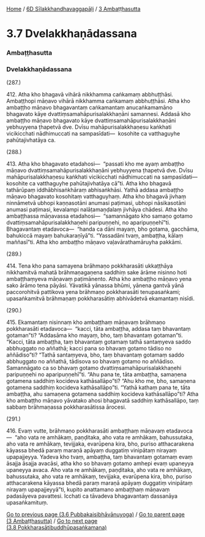 
[Home](/) / [6D Sīlakkhandhavaggapāḷi](/tipitaka/6D.md) / [3 Ambaṭṭhasutta](/tipitaka/6D/3.md)

# 3.7 Dvelakkhaṇādassana

### Ambaṭṭhasutta

### Dvelakkhaṇādassana

(287.)

412\. Atha kho bhagavā vihārā nikkhamma caṅkamaṃ abbhuṭṭhāsi. Ambaṭṭhopi māṇavo vihārā nikkhamma caṅkamaṃ abbhuṭṭhāsi. Atha kho ambaṭṭho māṇavo bhagavantaṃ caṅkamantaṃ anucaṅkamamāno bhagavato kāye dvattiṃsamahāpurisalakkhaṇāni samannesi. Addasā kho ambaṭṭho māṇavo bhagavato kāye dvattiṃsamahāpurisalakkhaṇāni yebhuyyena ṭhapetvā dve. Dvīsu mahāpurisalakkhaṇesu kaṅkhati vicikicchati nādhimuccati na sampasīdati—  kosohite ca vatthaguyhe pahūtajivhatāya ca.

(288.)

413\. Atha kho bhagavato etadahosi—  “passati kho me ayaṃ ambaṭṭho māṇavo dvattiṃsamahāpurisalakkhaṇāni yebhuyyena ṭhapetvā dve. Dvīsu mahāpurisalakkhaṇesu kaṅkhati vicikicchati nādhimuccati na sampasīdati—  kosohite ca vatthaguyhe pahūtajivhatāya cā”ti. Atha kho bhagavā tathārūpaṃ iddhābhisaṅkhāraṃ abhisaṅkhāsi. Yathā addasa ambaṭṭho māṇavo bhagavato kosohitaṃ vatthaguyhaṃ. Atha kho bhagavā jivhaṃ ninnāmetvā ubhopi kaṇṇasotāni anumasi paṭimasi, ubhopi nāsikasotāni anumasi paṭimasi, kevalampi nalāṭamaṇḍalaṃ jivhāya chādesi. Atha kho ambaṭṭhassa māṇavassa etadahosi—  “samannāgato kho samaṇo gotamo dvattiṃsamahāpurisalakkhaṇehi paripuṇṇehi, no aparipuṇṇehī”ti. Bhagavantaṃ etadavoca—  “handa ca dāni mayaṃ, bho gotama, gacchāma, bahukiccā mayaṃ bahukaraṇīyā”ti. “Yassadāni tvaṃ, ambaṭṭha, kālaṃ maññasī”ti. Atha kho ambaṭṭho māṇavo vaḷavārathamāruyha pakkāmi.

(289.)

414\. Tena kho pana samayena brāhmaṇo pokkharasāti ukkaṭṭhāya nikkhamitvā mahatā brāhmaṇagaṇena saddhiṃ sake ārāme nisinno hoti ambaṭṭhaṃyeva māṇavaṃ paṭimānento. Atha kho ambaṭṭho māṇavo yena sako ārāmo tena pāyāsi. Yāvatikā yānassa bhūmi, yānena gantvā yānā paccorohitvā pattikova yena brāhmaṇo pokkharasāti tenupasaṅkami; upasaṅkamitvā brāhmaṇaṃ pokkharasātiṃ abhivādetvā ekamantaṃ nisīdi.

(290.)

415\. Ekamantaṃ nisinnaṃ kho ambaṭṭhaṃ māṇavaṃ brāhmaṇo pokkharasāti etadavoca—  “kacci, tāta ambaṭṭha, addasa taṃ bhavantaṃ gotaman”ti? “Addasāma kho mayaṃ, bho, taṃ bhavantaṃ gotaman”ti. “Kacci, tāta ambaṭṭha, taṃ bhavantaṃ gotamaṃ tathā santaṃyeva saddo abbhuggato no aññathā; kacci pana so bhavaṃ gotamo tādiso no aññādiso”ti? “Tathā santaṃyeva, bho, taṃ bhavantaṃ gotamaṃ saddo abbhuggato no aññathā, tādisova so bhavaṃ gotamo no aññādiso. Samannāgato ca so bhavaṃ gotamo dvattiṃsamahāpurisalakkhaṇehi paripuṇṇehi no aparipuṇṇehī”ti. “Ahu pana te, tāta ambaṭṭha, samaṇena gotamena saddhiṃ kocideva kathāsallāpo”ti? “Ahu kho me, bho, samaṇena gotamena saddhiṃ kocideva kathāsallāpo”ti. “Yathā kathaṃ pana te, tāta ambaṭṭha, ahu samaṇena gotamena saddhiṃ kocideva kathāsallāpo”ti? Atha kho ambaṭṭho māṇavo yāvatako ahosi bhagavatā saddhiṃ kathāsallāpo, taṃ sabbaṃ brāhmaṇassa pokkharasātissa ārocesi.

(291.)

416\. Evaṃ vutte, brāhmaṇo pokkharasāti ambaṭṭhaṃ māṇavaṃ etadavoca—  “aho vata re amhākaṃ, paṇḍitaka, aho vata re amhākaṃ, bahussutaka, aho vata re amhākaṃ, tevijjaka, evarūpena kira, bho, puriso atthacarakena kāyassa bhedā paraṃ maraṇā apāyaṃ duggatiṃ vinipātaṃ nirayaṃ upapajjeyya. Yadeva kho tvaṃ, ambaṭṭha, taṃ bhavantaṃ gotamaṃ evaṃ āsajja āsajja avacāsi, atha kho so bhavaṃ gotamo amhepi evaṃ upaneyya upaneyya avaca. Aho vata re amhākaṃ, paṇḍitaka, aho vata re amhākaṃ, bahussutaka, aho vata re amhākaṃ, tevijjaka, evarūpena kira, bho, puriso atthacarakena kāyassa bhedā paraṃ maraṇā apāyaṃ duggatiṃ vinipātaṃ nirayaṃ upapajjeyyā”ti, kupito anattamano ambaṭṭhaṃ māṇavaṃ padasāyeva pavattesi. Icchati ca tāvadeva bhagavantaṃ dassanāya upasaṅkamituṃ.

[Go to previous page (3.6 Pubbakaisibhāvānuyoga)](/tipitaka/6D/3/3.6.md) / [Go to parent page (3 Ambaṭṭhasutta)](/tipitaka/6D/3.md) / [Go to next page (3.8 Pokkharasātibuddhūpasaṅkamana)](/tipitaka/6D/3/3.8.md)


